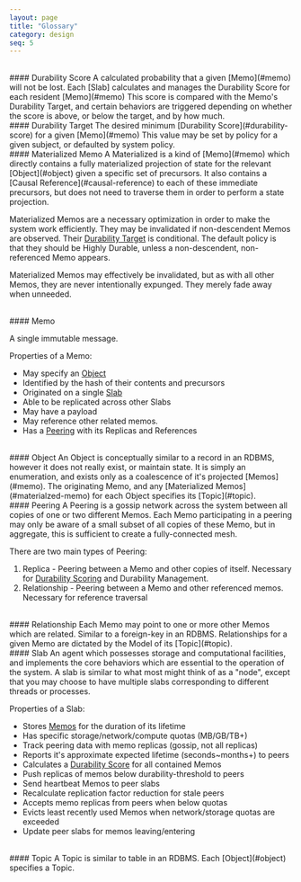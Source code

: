```yaml
---
layout: page
title: "Glossary"
category: design
seq: 5
---
```


<br>
#### <a name="durability-score">Durability Score</a>
A calculated probability that a given [Memo](#memo) will not be lost. Each [Slab] calculates and manages the Durability Score for each resident [Memo](#memo) This score is compared with the Memo's Durability Target, and certain behaviors are triggered depending on whether the score is above, or below the target, and by how much.

<br>
#### <a>Durability Target</a>
The desired minimum [Durability Score](#durability-score) for a given [Memo](#memo)
This value may be set by policy for a given subject, or defaulted by system policy.

<br>
#### <a name="materialzed-memo">Materialized Memo</a>
A Materialized is a kind of [Memo](#memo) which directly contains a fully materialized projection of state for the relevant [Object](#object) given a specific set of precursors. It also contains a [Causal Reference](#causal-reference) to each of these immediate precursors, but does not need to traverse them in order to perform a state projection.

Materialized Memos are a necessary optimization in order to make the system work efficiently. They may be invalidated if non-descendent Memos are observed. Their [Durability Target](#durability-target) is conditional. The default policy is that they should be Highly Durable, unless a non-descendent, non-referenced Memo appears.

Materialized Memos may effectively be invalidated, but as with all other Memos, they are never intentionally expunged. They merely fade away when unneeded.

<br>
#### <a name="memo">Memo</a>

A single immutable message.

Properties of a Memo:
* May specify an [Object](#object)
* Identified by the hash of their contents and precursors
* Originated on a single [Slab](#slab)
* Able to be replicated across other Slabs
* May have a payload
* May reference other related memos.
* Has a [Peering](#peering) with its Replicas and References

<br>
#### <a name="object">Object</a>
An Object is conceptually similar to a record in an RDBMS, however it does not really exist, or maintain state. It is simply an enumeration, and exists only as a coalescence of it's projected [Memos](#memo). The originating Memo, and any [Materialized Memos](#materialzed-memo) for each Object specifies its [Topic](#topic).

<br>
#### <a name="peering">Peering</a>
A Peering is a gossip network across the system between all copies of one or two different Memos.
Each Memo participating in a peering may only be aware of a small subset of all copies of these Memo, but in aggregate, this is sufficient to create a fully-connected mesh.

There are two main types of Peering:
1. Replica - Peering between a Memo and other copies of itself. Necessary for [Durability Scoring](#durability-score) and Durability Management.
2. Relationship - Peering between a Memo and other referenced memos. Necessary for reference traversal

<br>
#### <a name="relationship">Relationship</a>
Each Memo may point to one or more other Memos which are related. Similar to a foreign-key in an RDBMS.
Relationships for a given Memo are dictated by the Model of its [Topic](#topic).

<br>
#### <a name="slab">Slab</a>
An agent which possesses storage and computational facilities, and implements the core behaviors which are essential to the operation of the system. A slab is similar to what most might think of as a "node", except that you may choose to have multiple slabs corresponding to different threads or processes.

Properties of a Slab:
* Stores [Memos](#memo) for the duration of its lifetime
* Has specific storage/network/compute quotas (MB/GB/TB+)
* Track peering data with memo replicas (gossip, not all replicas)
* Reports it's approximate expected lifetime (seconds~months+) to peers
* Calculates a [Durability Score](#durability-score) for all contained Memos
* Push replicas of memos below durability-threshold to peers
* Send heartbeat Memos to peer slabs
* Recalculate replication factor reduction for stale peers
* Accepts memo replicas from peers when below quotas
* Evicts least recently used Memos when network/storage quotas are exceeded
* Update peer slabs for memos leaving/entering

<br>
#### <a name="topic">Topic</a>
A Topic is similar to table in an RDBMS. Each [Object](#object) specifies a Topic.
